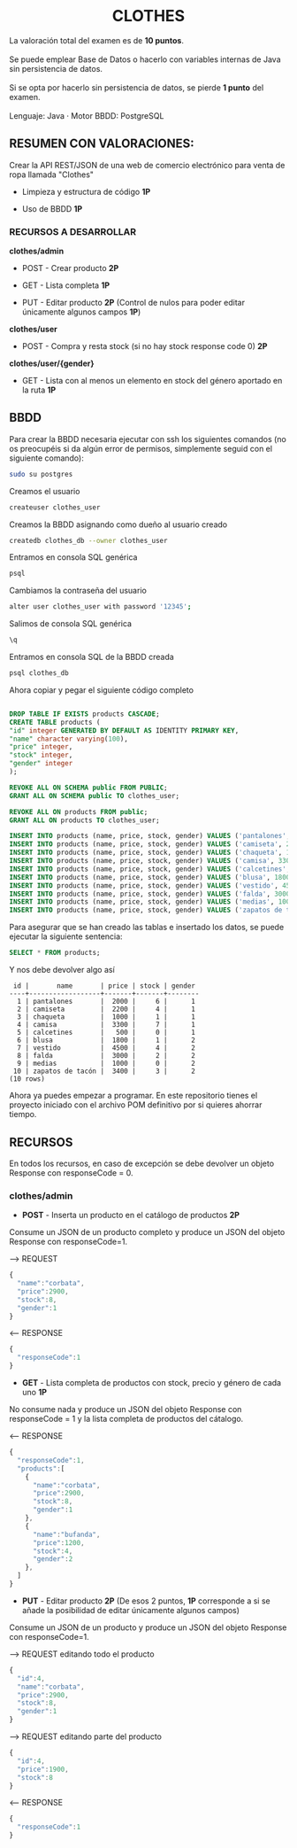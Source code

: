 <br />
<div align="center">
  
  <h1 align="center">CLOTHES</h3>

  <p align="left">
    La valoración total del examen es de <b>10 puntos</b>.
    <br />
    <br />
    Se puede emplear Base de Datos o hacerlo con variables internas de Java sin persistencia de datos.
    <br />
    <br />
    Si se opta por hacerlo sin persistencia de datos, se pierde <b>1 punto</b> del examen.
    <br />
    <br />
    Lenguaje: Java
    ·
    Motor BBDD: PostgreSQL
  </p>
</div>

    
## RESUMEN CON VALORACIONES:   
Crear la API REST/JSON de una web de comercio electrónico para venta de ropa llamada "Clothes"

* Limpieza y estructura de código **1P**

* Uso de BBDD **1P**

### RECURSOS A DESARROLLAR

**clothes/admin**
    
* POST - Crear producto       **2P**
    
* GET - Lista completa    **1P**
    
* PUT - Editar producto       **2P** (Control de nulos para poder editar únicamente algunos campos **1P**)

**clothes/user**

* POST - Compra y resta stock (si no hay stock response code 0) **2P**

**clothes/user/{gender}**
* GET - Lista con al menos un elemento en stock del género aportado en la ruta **1P**

## BBDD

Para crear la BBDD necesaria ejecutar con ssh los siguientes comandos (no os preocupéis si da algún error de permisos, simplemente seguid con el siguiente comando):

```sh
sudo su postgres
```
Creamos el usuario
```sh
createuser clothes_user
```
Creamos la BBDD asignando como dueño al usuario creado 
```sh
createdb clothes_db --owner clothes_user
```
Entramos en consola SQL genérica
```sh
psql
```
Cambiamos la contraseña del usuario
```sh
alter user clothes_user with password '12345';
```
Salimos de consola SQL genérica
```sh
\q
```
Entramos en consola SQL de la BBDD creada
```sh
psql clothes_db
```

Ahora copiar y pegar el siguiente código completo

```sql

DROP TABLE IF EXISTS products CASCADE;
CREATE TABLE products (
"id" integer GENERATED BY DEFAULT AS IDENTITY PRIMARY KEY,
"name" character varying(100),
"price" integer,
"stock" integer,
"gender" integer
);

REVOKE ALL ON SCHEMA public FROM PUBLIC;
GRANT ALL ON SCHEMA public TO clothes_user;

REVOKE ALL ON products FROM public;
GRANT ALL ON products TO clothes_user;

INSERT INTO products (name, price, stock, gender) VALUES ('pantalones', 2000, 6, 1);
INSERT INTO products (name, price, stock, gender) VALUES ('camiseta', 2200, 4, 1);
INSERT INTO products (name, price, stock, gender) VALUES ('chaqueta', 1000, 1, 1);
INSERT INTO products (name, price, stock, gender) VALUES ('camisa', 3300, 7, 1);
INSERT INTO products (name, price, stock, gender) VALUES ('calcetines', 500, 0, 1);
INSERT INTO products (name, price, stock, gender) VALUES ('blusa', 1800, 1, 2);
INSERT INTO products (name, price, stock, gender) VALUES ('vestido', 4500, 4, 2);
INSERT INTO products (name, price, stock, gender) VALUES ('falda', 3000, 2, 2);
INSERT INTO products (name, price, stock, gender) VALUES ('medias', 1000, 0, 2);
INSERT INTO products (name, price, stock, gender) VALUES ('zapatos de tacón', 3400, 3, 2);

```
Para asegurar que se han creado las tablas e insertado los datos, se puede ejecutar la siguiente sentencia:

```sql
SELECT * FROM products;
```
Y nos debe devolver algo así
```
 id |       name       | price | stock | gender
----+------------------+-------+-------+--------
  1 | pantalones       |  2000 |     6 |      1
  2 | camiseta         |  2200 |     4 |      1
  3 | chaqueta         |  1000 |     1 |      1
  4 | camisa           |  3300 |     7 |      1
  5 | calcetines       |   500 |     0 |      1
  6 | blusa            |  1800 |     1 |      2
  7 | vestido          |  4500 |     4 |      2
  8 | falda            |  3000 |     2 |      2
  9 | medias           |  1000 |     0 |      2
 10 | zapatos de tacón |  3400 |     3 |      2
(10 rows)
```

Ahora ya puedes empezar a programar. En este repositorio tienes el proyecto iniciado con el archivo POM definitivo por si quieres ahorrar tiempo.

## RECURSOS

En todos los recursos, en caso de excepción se debe devolver un objeto Response con responseCode = 0.

### clothes/admin

* **POST** - Inserta un producto en el catálogo de productos      **2P**

Consume un JSON de un producto completo y produce un JSON del objeto Response con responseCode=1.

--> REQUEST 
```js
{
  "name":"corbata",
  "price":2900,
  "stock":8,
  "gender":1
}
```
<-- RESPONSE
```js
{
  "responseCode":1
}
```

* **GET** - Lista completa de productos con stock, precio y género de cada uno   **1P**

No consume nada y produce un JSON del objeto Response con responseCode = 1 y la lista completa de productos del cátalogo.

<-- RESPONSE
```js
{
  "responseCode":1,
  "products":[
    {
      "name":"corbata",
      "price":2900,
      "stock":8,
      "gender":1
    },
    {
      "name":"bufanda",
      "price":1200,
      "stock":4,
      "gender":2
    },
  ]
}
```

* **PUT** - Editar producto       **2P** (De esos 2 puntos, **1P** corresponde a si se añade la posibilidad de editar únicamente algunos campos)

Consume un JSON de un producto y produce un JSON del objeto Response con responseCode=1.

--> REQUEST editando todo el producto
```js
{
  "id":4,
  "name":"corbata",
  "price":2900,
  "stock":8,
  "gender":1
}
```
--> REQUEST editando parte del producto
```js
{
  "id":4,
  "price":1900,
  "stock":8
}
```
<-- RESPONSE
```js
{
  "responseCode":1
}
```




